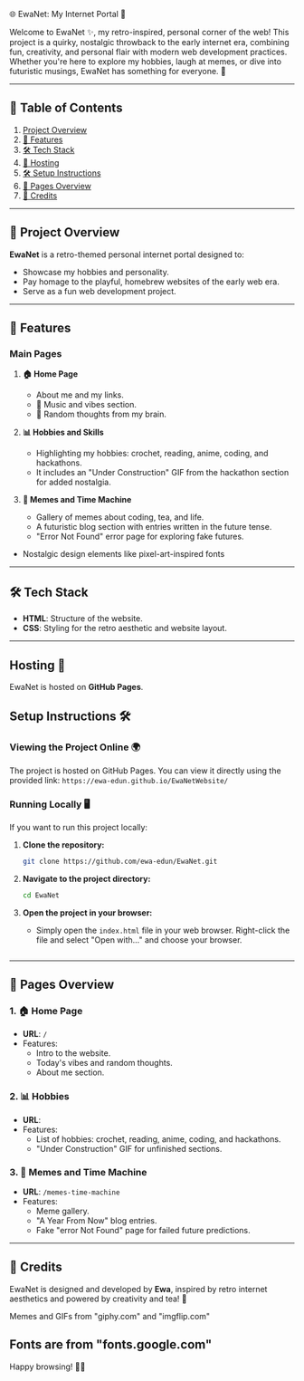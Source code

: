 🌐 EwaNet: My Internet Portal 🎉

Welcome to EwaNet ✨, my retro-inspired, personal corner of the web! This project is a quirky, nostalgic throwback to the early internet era, combining fun, creativity, and personal flair with modern web development practices. Whether you're here to explore my hobbies, laugh at memes, or dive into futuristic musings, EwaNet has something for everyone. 🌟

---

## 📂 Table of Contents
1. [Project Overview](#project-overview)
2. [🎨 Features](#features)
3. [🛠️ Tech Stack](#tech-stack)
4. [🚀 Hosting ](#hosting)
5. [🛠️ Setup Instructions ](#setup-instructions)
6. [📄 Pages Overview](#pages-overview)
7. [💖 Credits](#credits)

---

## 📜 Project Overview
**EwaNet** is a retro-themed personal internet portal designed to:
- Showcase my hobbies and personality.
- Pay homage to the playful, homebrew websites of the early web era.
- Serve as a fun web development project.

---

## 🎨 Features
### Main Pages
1. **🏠 Home Page**
   - About me and my links.
   - 🎵 Music and vibes section.
   - 💭 Random thoughts from my brain.

2. **📊 Hobbies and Skills**
   - Highlighting my hobbies: crochet, reading, anime, coding, and hackathons.
   - It includes an "Under Construction" GIF from the hackathon section for added nostalgia.

3. **🤣 Memes and Time Machine**
   - Gallery of memes about coding, tea, and life.
   - A futuristic blog section with entries written in the future tense.
   - "Error Not Found" error page for exploring fake futures.

- Nostalgic design elements like pixel-art-inspired fonts
---

## 🛠️ Tech Stack
- **HTML**: Structure of the website.
- **CSS**: Styling for the retro aesthetic and website layout.

---

## Hosting 🚀
EwaNet is hosted on **GitHub Pages**.

## Setup Instructions 🛠️

### Viewing the Project Online 🌍
The project is hosted on GitHub Pages. You can view it directly using the provided link:
```https://ewa-edun.github.io/EwaNetWebsite/```

### Running Locally 🖥️
If you want to run this project locally:
1. **Clone the repository:**
   ```bash
   git clone https://github.com/ewa-edun/EwaNet.git
   ```

2. **Navigate to the project directory:**
   ```bash
   cd EwaNet
   ```

3. **Open the project in your browser:**
   - Simply open the `index.html` file in your web browser. Right-click the file and select "Open with..." and choose your browser.
   ```
---

## 📄 Pages Overview

### 1. 🏠 Home Page
- **URL**: `/`
- Features:
  - Intro to the website.
  - Today's vibes and random thoughts.
  - About me section.

### 2. 📊 Hobbies
- **URL**:
- Features:
  - List of hobbies: crochet, reading, anime, coding, and hackathons.
  - "Under Construction" GIF for unfinished sections.

### 3. 🤣 Memes and Time Machine
- **URL**: `/memes-time-machine`
- Features:
  - Meme gallery.
  - "A Year From Now" blog entries.
  - Fake "error Not Found" page for failed future predictions.

---

## 💖 Credits
EwaNet is designed and developed by **Ewa**, inspired by retro internet aesthetics and powered by creativity and tea! 🍵

Memes and GIFs from "giphy.com" and "imgflip.com"

Fonts are from "fonts.google.com"
---

Happy browsing! 🚀🌈
```
